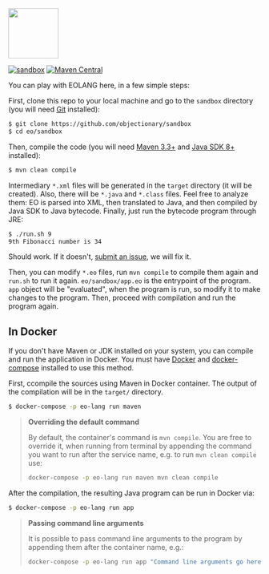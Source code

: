 <img src="https://www.yegor256.com/images/books/elegant-objects/cactus.svg" height="100px" />

[![sandbox](https://github.com/objectionary/sandbox/actions/workflows/sandbox.yml/badge.svg?branch=master)](https://github.com/objectionary/sandbox/actions/workflows/sandbox.yml)
[![Maven Central](https://img.shields.io/maven-central/v/org.eolang/eo-maven-plugin.svg)](https://maven-badges.herokuapp.com/maven-central/org.eolang/eo-maven-plugin)

You can play with EOLANG here, in a few simple steps:

First, clone this repo to your local machine and go
to the `sandbox` directory (you will need
[Git](https://git-scm.com/book/en/v2/Getting-Started-Installing-Git)
installed):

```bash
$ git clone https://github.com/objectionary/sandbox
$ cd eo/sandbox
```

Then, compile the code (you will need [Maven 3.3+](https://maven.apache.org/)
and [Java SDK 8+](https://www.java.com/en/download/) installed):

```bash
$ mvn clean compile
```

Intermediary `*.xml` files will be generated in the `target` directory (it will
be created). Also, there will be `*.java` and `*.class` files. Feel free to analyze
them: EO is parsed into XML, then translated to Java, and then compiled
by Java SDK to Java bytecode. Finally, just run the bytecode program through JRE:

```bash
$ ./run.sh 9
9th Fibonacci number is 34
```

Should work. If it doesn't, [submit an issue](https://github.com/objectionary/sandbox/issues),
we will fix it.

Then, you can modify `*.eo` files, run `mvn compile` to compile them
again and `run.sh` to run it again.
`eo/sandbox/app.eo` is the entrypoint of the program. `app` object will be "evaluated", when the program is run, so modify it to make changes to the program. Then, proceed with compilation and run the program again.

## In Docker

If you don't have Maven or JDK installed on your system, you can compile and run the application in Docker. You must have [Docker](https://docs.docker.com/get-docker/) and [docker-compose](https://docs.docker.com/compose/install/) installed to use this method.

First, ccompile the sources using Maven in Docker container. The output of the compilation will be in the `target/` directory.

```bash
$ docker-compose -p eo-lang run maven
```

> **Overriding the default command**
> 
> By default, the container's command is `mvn compile`. You are free to override it, when running from terminal by appending the command you want to run after the service name, e.g. to run `mvn clean compile` use:
> ```bash
> docker-compose -p eo-lang run maven mvn clean compile
> ```

After the compilation, the resulting Java program can be run in Docker via:

```bash
$ docker-compose -p eo-lang run app
```

> **Passing command line arguments**
> 
> It is possible to pass command line arguments to the program by appending them after the container name, e.g.:
> ```bash
> docker-compose -p eo-lang run app "Command line arguments go here" 10
> ```
